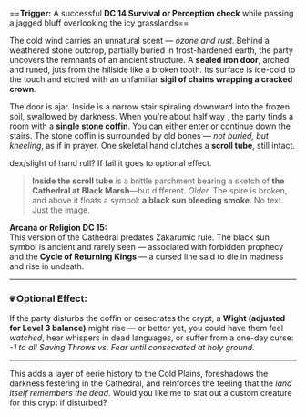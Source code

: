 ==**Trigger:** A successful **DC 14 Survival or Perception check** while passing a jagged bluff overlooking the icy grasslands==

The cold wind carries an unnatural scent — _ozone and rust_. Behind a weathered stone outcrop, partially buried in frost-hardened earth, the party uncovers the remnants of an ancient structure. A **sealed iron door**, arched and runed, juts from the hillside like a broken tooth. Its surface is ice-cold to the touch and etched with an unfamiliar **sigil of chains wrapping a cracked crown**.

The door is ajar. Inside is a narrow stair spiraling downward into the frozen soil, swallowed by darkness. 
When you're about half way , the party finds a room with a **single stone coffin**. You can either enter or continue down the stairs. The stone coffin is surrounded by old bones — _not buried, but kneeling_, as if in prayer. One skeletal hand clutches a **scroll tube**, still intact.

dex/slight of hand roll? If fail it goes to optional effect.

> **Inside the scroll tube** is a brittle parchment bearing a sketch of **the Cathedral at Black Marsh**—but different. _Older._ The spire is broken, and above it floats a symbol: **a black sun bleeding smoke**. No text. Just the image.

**Arcana or Religion DC 15:**  
This version of the Cathedral predates Zakarumic rule. The black sun symbol is ancient and rarely seen — associated with forbidden prophecy and the **Cycle of Returning Kings** — a cursed line said to die in madness and rise in undeath.

---

### 💀 Optional Effect:

If the party disturbs the coffin or desecrates the crypt, a **Wight (adjusted for Level 3 balance)** might rise — or better yet, you could have them feel _watched_, hear whispers in dead languages, or suffer from a one-day curse: _-1 to all Saving Throws vs. Fear until consecrated at holy ground._

---

This adds a layer of eerie history to the Cold Plains, foreshadows the darkness festering in the Cathedral, and reinforces the feeling that the _land itself remembers the dead_. Would you like me to stat out a custom creature for this crypt if disturbed?